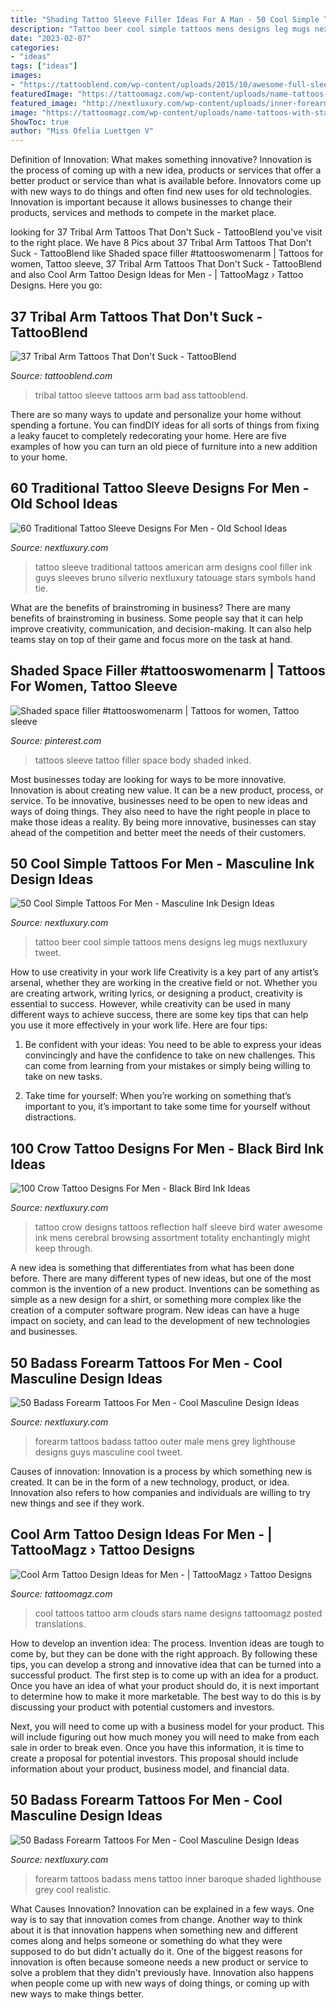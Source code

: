 ```yaml
---
title: "Shading Tattoo Sleeve Filler Ideas For A Man - 50 Cool Simple Tattoos For Men"
description: "Tattoo beer cool simple tattoos mens designs leg mugs nextluxury tweet"
date: "2023-02-07"
categories:
- "ideas"
tags: ["ideas"]
images:
- "https://tattooblend.com/wp-content/uploads/2015/10/awesome-full-sleeve-tribal-tattoo.jpg"
featuredImage: "https://tattoomagz.com/wp-content/uploads/name-tattoos-with-stars-cool-tattoos-and-their-translations-page-2-72427-900x675.jpg"
featured_image: "http://nextluxury.com/wp-content/uploads/inner-forearm-badass-mens-lighthouse-shaded-tattoos.jpg"
image: "https://tattoomagz.com/wp-content/uploads/name-tattoos-with-stars-cool-tattoos-and-their-translations-page-2-72427-900x675.jpg"
ShowToc: true
author: "Miss Ofelia Luettgen V"
---
```



Definition of Innovation: What makes something innovative?
Innovation is the process of coming up with a new idea, products or services that offer a better product or service than what is available before. Innovators come up with new ways to do things and often find new uses for old technologies. Innovation is important because it allows businesses to change their products, services and methods to compete in the market place.

	

		
looking for 37 Tribal Arm Tattoos That Don&#039;t Suck - TattooBlend you've visit to the right place. We have 8 Pics about 37 Tribal Arm Tattoos That Don&#039;t Suck - TattooBlend like Shaded space filler #tattooswomenarm | Tattoos for women, Tattoo sleeve, 37 Tribal Arm Tattoos That Don&#039;t Suck - TattooBlend and also Cool Arm Tattoo Design Ideas for Men - | TattooMagz › Tattoo Designs. Here you go:
		
    
## 37 Tribal Arm Tattoos That Don&#039;t Suck - TattooBlend

<img loading=lazy src="https://tattooblend.com/wp-content/uploads/2015/10/awesome-full-sleeve-tribal-tattoo.jpg" onerror="this.onerror=null;this.src='https://tse1.mm.bing.net/th?id=OIP.HRhLqE4eyaOHI_dpT4IysgHaLH&amp;pid=15.1';" alt="37 Tribal Arm Tattoos That Don&#039;t Suck - TattooBlend">

_Source: tattooblend.com_

>tribal tattoo sleeve tattoos arm bad ass tattooblend. 

	

There are so many ways to update and personalize your home without spending a fortune. You can findDIY ideas for all sorts of things from fixing a leaky faucet to completely redecorating your home. Here are five examples of how you can turn an old piece of furniture into a new addition to your home.

    
## 60 Traditional Tattoo Sleeve Designs For Men - Old School Ideas

<img loading=lazy src="http://nextluxury.com/wp-content/uploads/cool-symbols-guys-traditional-full-arm-sleeve-tattoos.jpg" onerror="this.onerror=null;this.src='https://tse2.mm.bing.net/th?id=OIP.Ac1fhsM067Nh5XHpuQT4iwHaKs&amp;pid=15.1';" alt="60 Traditional Tattoo Sleeve Designs For Men - Old School Ideas">

_Source: nextluxury.com_

>tattoo sleeve traditional tattoos american arm designs cool filler ink guys sleeves bruno silverio nextluxury tatouage stars symbols hand tie. 

	

What are the benefits of brainstroming in business?
There are many benefits of brainstroming in business. Some people say that it can help improve creativity, communication, and decision-making. It can also help teams stay on top of their game and focus more on the task at hand.

    
## Shaded Space Filler #tattooswomenarm | Tattoos For Women, Tattoo Sleeve

<img loading=lazy src="https://i.pinimg.com/736x/18/e0/33/18e033c11d84270017c2f9eef1ef774e.jpg" onerror="this.onerror=null;this.src='https://tse4.mm.bing.net/th?id=OIP.kzvpLZLZ2f9ozWsaBk6O4wHaJ4&amp;pid=15.1';" alt="Shaded space filler #tattooswomenarm | Tattoos for women, Tattoo sleeve">

_Source: pinterest.com_

>tattoos sleeve tattoo filler space body shaded inked. 

	

Most businesses today are looking for ways to be more innovative. Innovation is about creating new value. It can be a new product, process, or service. To be innovative, businesses need to be open to new ideas and ways of doing things. They also need to have the right people in place to make those ideas a reality. By being more innovative, businesses can stay ahead of the competition and better meet the needs of their customers.

    
## 50 Cool Simple Tattoos For Men - Masculine Ink Design Ideas

<img loading=lazy src="http://nextluxury.com/wp-content/uploads/two-beer-mugs-mens-cool-simple-leg-tattoo.jpg" onerror="this.onerror=null;this.src='https://tse1.mm.bing.net/th?id=OIP.bC3SsNhoxI6Mb6zhQj3bkQHaHa&amp;pid=15.1';" alt="50 Cool Simple Tattoos For Men - Masculine Ink Design Ideas">

_Source: nextluxury.com_

>tattoo beer cool simple tattoos mens designs leg mugs nextluxury tweet. 

	

How to use creativity in your work life
Creativity is a key part of any artist’s arsenal, whether they are working in the creative field or not. Whether you are creating artwork, writing lyrics, or designing a product, creativity is essential to success. However, while creativity can be used in many different ways to achieve success, there are some key tips that can help you use it more effectively in your work life. Here are four tips:
1. Be confident with your ideas: You need to be able to express your ideas convincingly and have the confidence to take on new challenges. This can come from learning from your mistakes or simply being willing to take on new tasks.

2. Take time for yourself: When you’re working on something that’s important to you, it’s important to take some time for yourself without distractions.

    
## 100 Crow Tattoo Designs For Men - Black Bird Ink Ideas

<img loading=lazy src="http://nextluxury.com/wp-content/uploads/crow-standing-in-water-half-sleeve-tattoos-for-men.jpg" onerror="this.onerror=null;this.src='https://tse3.mm.bing.net/th?id=OIP.TB8W9CnTo51S9LtfcIfUZwHaHa&amp;pid=15.1';" alt="100 Crow Tattoo Designs For Men - Black Bird Ink Ideas">

_Source: nextluxury.com_

>tattoo crow designs tattoos reflection half sleeve bird water awesome ink mens cerebral browsing assortment totality enchantingly might keep through. 

	

A new idea is something that differentiates from what has been done before. There are many different types of new ideas, but one of the most common is the invention of a new product. Inventions can be something as simple as a new design for a shirt, or something more complex like the creation of a computer software program. New ideas can have a huge impact on society, and can lead to the development of new technologies and businesses.

    
## 50 Badass Forearm Tattoos For Men - Cool Masculine Design Ideas

<img loading=lazy src="http://nextluxury.com/wp-content/uploads/outer-forearm-badass-male-lighthouse-shaded-black-and-grey-ink-tattoos.jpg" onerror="this.onerror=null;this.src='https://tse2.mm.bing.net/th?id=OIP.aqEhhUP6JxDEaonELDyr-gHaHa&amp;pid=15.1';" alt="50 Badass Forearm Tattoos For Men - Cool Masculine Design Ideas">

_Source: nextluxury.com_

>forearm tattoos badass tattoo outer male mens grey lighthouse designs guys masculine cool tweet. 

	

Causes of innovation:
Innovation is a process by which something new is created. It can be in the form of a new technology, product, or idea. Innovation also refers to how companies and individuals are willing to try new things and see if they work.

    
## Cool Arm Tattoo Design Ideas For Men - | TattooMagz › Tattoo Designs

<img loading=lazy src="https://tattoomagz.com/wp-content/uploads/name-tattoos-with-stars-cool-tattoos-and-their-translations-page-2-72427-900x675.jpg" onerror="this.onerror=null;this.src='https://tse2.mm.bing.net/th?id=OIP.yUKCF90h_xHmujgUDtt9YgHaFj&amp;pid=15.1';" alt="Cool Arm Tattoo Design Ideas for Men - | TattooMagz › Tattoo Designs">

_Source: tattoomagz.com_

>cool tattoos tattoo arm clouds stars name designs tattoomagz posted translations. 

	

How to develop an invention idea: The process.
Invention ideas are tough to come by, but they can be done with the right approach. By following these tips, you can develop a strong and innovative idea that can be turned into a successful product.
The first step is to come up with an idea for a product. Once you have an idea of what your product should do, it is next important to determine how to make it more marketable. The best way to do this is by discussing your product with potential customers and investors.

Next, you will need to come up with a business model for your product. This will include figuring out how much money you will need to make from each sale in order to break even. Once you have this information, it is time to create a proposal for potential investors. This proposal should include information about your product, business model, and financial data.

    
## 50 Badass Forearm Tattoos For Men - Cool Masculine Design Ideas

<img loading=lazy src="http://nextluxury.com/wp-content/uploads/inner-forearm-badass-mens-lighthouse-shaded-tattoos.jpg" onerror="this.onerror=null;this.src='https://tse3.mm.bing.net/th?id=OIP.GMY5YXz_RNEV1IcOAHJYcgHaHa&amp;pid=15.1';" alt="50 Badass Forearm Tattoos For Men - Cool Masculine Design Ideas">

_Source: nextluxury.com_

>forearm tattoos badass mens tattoo inner baroque shaded lighthouse grey cool realistic. 

	

What Causes Innovation?
Innovation can be explained in a few ways. One way is to say that innovation comes from change. Another way to think about it is that innovation happens when something new and different comes along and helps someone or something do what they were supposed to do but didn't actually do it. 
One of the biggest reasons for innovation is often because someone needs a new product or service to solve a problem that they didn't previously have. Innovation also happens when people come up with new ways of doing things, or coming up with new ways to make things better.


